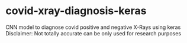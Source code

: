 # covid-xray-diagnosis-keras
CNN model to diagnose covid positive and negative X-Rays using keras
Disclaimer: Not totally accurate can be only used for research purposes 
